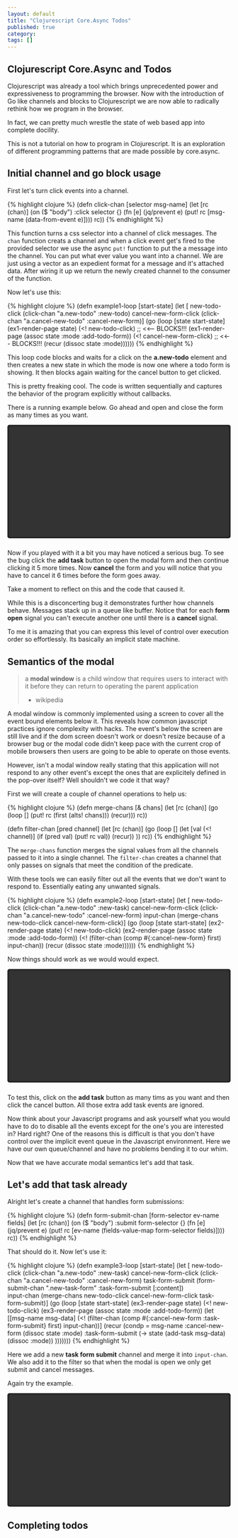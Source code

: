```yaml
---
layout: default
title: "Clojurescript Core.Async Todos"
published: true
category: 
tags: []
---
```


## Clojurescript Core.Async and Todos

Clojurescript was already a tool which brings unprecedented power and
expressiveness to programming the browser. Now with the introduction
of Go like channels and blocks to Clojurescript we are now able to
radically rethink how we program in the browser.

In fact, we can pretty much wrestle the state of web based app
into complete docility.

This is not a tutorial on how to program in Clojurescript. It is an
exploration of different programming patterns that are made possible
by core.async.

## Initial channel and go block usage

First let's turn click events into a channel.

{% highlight clojure %}
(defn click-chan [selector msg-name]
  (let [rc (chan)]
    (on ($ "body") :click selector {}
        (fn [e]
          (jq/prevent e)
          (put! rc [msg-name (data-from-event e)])))
    rc))
{% endhighlight %}

This function turns a css selector into a channel of click
messages. The <code>chan</code> function creats a channel and when a
click event get's fired to the provided selector we use the async
<code>put!</code> function to put the a message into the channel. You
can put what ever value you want into a channel. We are just using a
vector as an expedient format for a message and it's attached
data. After wiring it up we return the newly created channel to the
consumer of the function.

Now let's use this:

{% highlight clojure %}
(defn example1-loop [start-state]
  (let [ new-todo-click         (click-chan "a.new-todo"        :new-todo)
         cancel-new-form-click  (click-chan "a.cancel-new-todo" :cancel-new-form)]
    (go
     (loop [state start-state]
       (ex1-render-page state)
       (<! new-todo-click) ;; <<-- BLOCKS!!!
       (ex1-render-page (assoc state :mode :add-todo-form))
       (<! cancel-new-form-click) ;; <<-- BLOCKS!!!
       (recur (dissoc state :mode))))))
{% endhighlight %}

This loop code blocks and waits for a click on the **a.new-todo**
element and then creates a new state in which the mode is now one
where a todo form is showing. It then blocks again waiting for the
cancel button to get clicked.

This is pretty freaking cool. The code is written sequentially and
captures the behavior of the program explicitly without callbacks.

There is a running example below. Go ahead and open and close the form
as many times as you want.

<style>
.example {
 padding: 2em;
 background-color: #333;
 color: #ddd;
 min-height: 200px;
 margin-bottom: 1.75em;
 border-radius: 5px;
 box-shadow: 0px 0px 5px #000 inset;
 position: relative;
}

.example a {
  color: #fc0;
  text-decoration: none;
  transition: all .25s;
   -moz-transition: all .25s;
   -webkit-transition: all .25s;
}

.example a:hover {
  color: #f90;
}

.example .modal-form {
  background-color: #666;
  position: absolute;
  padding-left: 2em;
  padding-right: 2em;
  top: 63px;
  left: 173px;
  min-width: 220px;
  border-radius: 5px;
  box-shadow: 0px 0px 10px #000;
    
}

.example a.btn {
 color: #888;
}
.example h4 {
 color: #ddd;
}
.example .btn {
 margin-right: 1em;
}

.example a.btn-primary {
 color: #fff;
}

</style>


<div id="example1" class="example">
</div>

Now if you played with it a bit you may have noticed a serious bug. To
see the bug click the **add task** button to open the modal form and then
continue clicking it 5 more times.  Now **cancel** the form and you will
notice that you have to cancel it 6 times before the form goes
away.

Take a moment to reflect on this and the code that caused it.

While this is a disconcerting bug it demonstrates further how channels
behave. Messages stack up in a queue like buffer. Notice that for each
**form open** signal you can't execute another one until there is a
**cancel** signal.  

To me it is amazing that you can express this level of control over
execution order so effortlessly.  Its basically an implicit state
machine.

## Semantics of the modal

> a **modal window** is a child window that requires users to interact
> with it before they can return to operating the parent application
> - wikipedia

A modal window is commonly implemented using a screen to cover all
the event bound elements below it. This reveals how common javascript
practices ignore complexity with hacks. The event's below the screen
are still live and if the dom screen doesn't work or doesn't resize
because of a browser bug or the modal code didn't keep pace with the
current crop of mobile browsers then users are going to be able to
operate on those events.

However, isn't a modal window really stating that this application
will not respond to any other event's except the ones that are
explicitely defined in the pop-over itself?  Well shouldn't we code it
that way?

First we will create a couple of channel operations to help us:

{% highlight clojure %}
(defn merge-chans [& chans]
  (let [rc (chan)]
    (go
     (loop []
       (put! rc (first (alts! chans)))
       (recur)))
    rc))

(defn filter-chan [pred channel]
  (let [rc (chan)]
    (go (loop []
          (let [val (<! channel)]
            (if (pred val) (put! rc val))
            (recur))
          ))
    rc))
{% endhighlight %}

The <code>merge-chans</code> function merges the signal values from
all the channels passed to it into a single channel. The
<code>filter-chan</code> creates a channel that only passes on signals
that meet the condition of the predicate.

With these tools we can easily filter out all the events that we don't want
to respond to. Essentially eating any unwanted signals.

{% highlight clojure %}
(defn example2-loop [start-state]
  (let [ new-todo-click         (click-chan "a.new-todo" :new-task)
         cancel-new-form-click  (click-chan "a.cancel-new-todo" :cancel-new-form)
         input-chan             (merge-chans new-todo-click cancel-new-form-click)]
    (go
     (loop [state start-state]
       (ex2-render-page state)
       (<! new-todo-click)
       (ex2-render-page (assoc state :mode :add-todo-form))
       (<! (filter-chan (comp #{:cancel-new-form} first)
                        input-chan))
       (recur (dissoc state :mode))))))
{% endhighlight %}

Now things should work as we would would expect. 

<div id="example2" class="example">
</div>

To test this, click on the **add task** button as many tims as you want
and then click the cancel button. All those extra add task events are
ignored.

Now think about your Javascript programs and ask yourself what you
would have to do to disable all the events except for the one's you
are interested in? Hard right? One of the reasons this is difficult is
that you don't have control over the implicit event queue in the
Javascript environment.  Here we have our own queue/channel and have
no problems bending it to our whim.

Now that we have accurate modal semantics let's add that task.

## Let's add that task already

Alright let's create a channel that handles form submissions:

{% highlight clojure %}
(defn form-submit-chan [form-selector ev-name fields]
  (let [rc (chan)]
    (on ($ "body") :submit form-selector {}
        (fn [e]
          (jq/prevent e)
          (put! rc [ev-name (fields-value-map form-selector fields)])))
    rc))
{% endhighlight %}

That should do it.  Now let's use it:

{% highlight clojure %}
(defn example3-loop [start-state]
  (let [ new-todo-click         (click-chan "a.new-todo" :new-task)
         cancel-new-form-click  (click-chan "a.cancel-new-todo" :cancel-new-form)
         task-form-submit (form-submit-chan ".new-task-form"
                                            :task-form-submit [:content])        
         input-chan             (merge-chans new-todo-click
                                             cancel-new-form-click
                                             task-form-submit)]
    (go
     (loop [state start-state]
       (ex3-render-page state)
       (<! new-todo-click)
       (ex3-render-page (assoc state :mode :add-todo-form))
       (let [[msg-name msg-data] (<! (filter-chan (comp #{:cancel-new-form
                                                          :task-form-submit}
                                                        first)
                                                  input-chan))]
         (recur
          (condp = msg-name
           :cancel-new-form  (dissoc state :mode)
           :task-form-submit (-> state
                                 (add-task msg-data)
                                 (dissoc :mode))
           )))))))
{% endhighlight %}

Here we add a new **task form submit** channel and merge it into
<code>input-chan</code>.  We also add it to the filter so that when
the modal is open we only get submit and cancel messages.

Again try the example.

<div id="example3" class="example">
</div>

## Completing todos

<script src="/assets/js/todos-async.js"></script>

